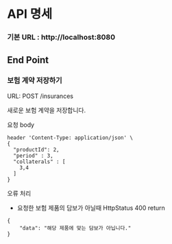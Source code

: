 # API 명세

### 기본 URL : http://localhost:8080 

## End Point 

### 보험 계약 저장하기
URL: POST /insurances

새로운 보험 계약을 저장합니다.

요청 body 
```
header 'Content-Type: application/json' \
{
  "productId": 2,
  "period" : 3,
  "collaterals" : [
    3,4
  ]
}
```
오류 처리

- 요청한 보험 제품의 담보가 아닐때 HttpStatus 400 return 
```
{
    "data": "해당 제품에 맞는 담보가 아닙니다."
}

```





